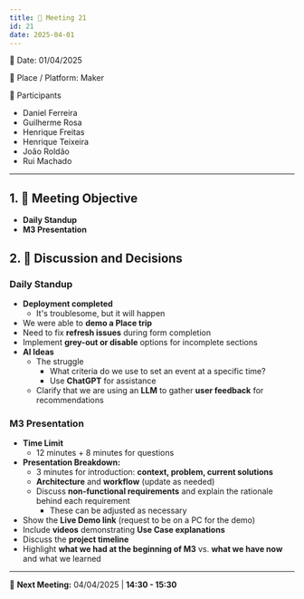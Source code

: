 ```yaml
---
title: 📝 Meeting 21
id: 21
date: 2025-04-01
---
```


📅 Date: 01/04/2025  

📍 Place / Platform: Maker  

👥 Participants  

- Daniel Ferreira  
- Guilherme Rosa  
- Henrique Freitas  
- Henrique Teixeira  
- João Roldão  
- Rui Machado  

---

## 1. 🎯 Meeting Objective  

- **Daily Standup**  
- **M3 Presentation**  

## 2. 💬 Discussion and Decisions  

### **Daily Standup**  

- **Deployment completed**  
  - It's troublesome, but it will happen  
- We were able to **demo a Place trip**  
- Need to fix **refresh issues** during form completion  
- Implement **grey-out or disable** options for incomplete sections  
- **AI Ideas**  
  - The struggle  
    - What criteria do we use to set an event at a specific time?  
    - Use **ChatGPT** for assistance  
  - Clarify that we are using an **LLM** to gather **user feedback** for recommendations  

### **M3 Presentation**  

- **Time Limit**  
  - 12 minutes + 8 minutes for questions  
- **Presentation Breakdown:**  
  - 3 minutes for introduction: **context, problem, current solutions**  
  - **Architecture** and **workflow** (update as needed)  
  - Discuss **non-functional requirements** and explain the rationale behind each requirement  
    - These can be adjusted as necessary  
- Show the **Live Demo link** (request to be on a PC for the demo)  
- Include **videos** demonstrating **Use Case explanations**  
- Discuss the **project timeline**  
- Highlight **what we had at the beginning of M3** vs. **what we have now** and what we learned   

---

📅 **Next Meeting:** 04/04/2025 | **14:30 - 15:30**  
